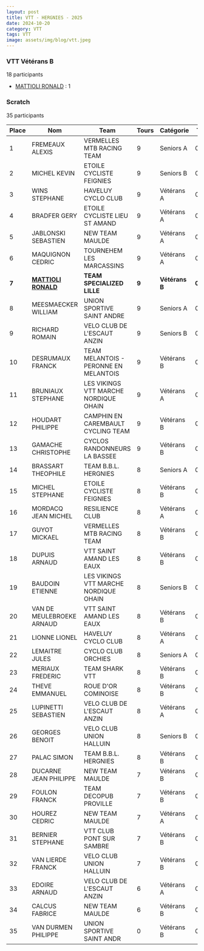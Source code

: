 ```yaml
---
layout: post
title: VTT - HERGNIES - 2025
date: 2024-10-20
category: VTT
tags: VTT
image: assets/img/blog/vtt.jpeg
---
```


### VTT Vétérans B
18 participants
- [MATTIOLI RONALD](https://teamspecializedlille.github.io/works/mattiolironald) : 1

### Scratch
35 participants

| Place | Nom | Team | Tours | Catégorie | Temps |
|---|---|---|---|---|---|
| 1 | FREMEAUX ALEXIS | VERMELLES MTB RACING TEAM | 9 | Seniors A | 0:49:35 | 
| 2 | MICHEL KEVIN | ETOILE CYCLISTE FEIGNIES | 9 | Seniors B | 0:49:39 | 
| 3 | WINS STEPHANE | HAVELUY CYCLO CLUB | 9 | Vétérans A | 0:50:6 | 
| 4 | BRADFER GERY | ETOILE CYCLISTE LIEU ST AMAND | 9 | Vétérans A | 0:51:24 | 
| 5 | JABLONSKI SEBASTIEN | NEW TEAM MAULDE | 9 | Vétérans A | 0:51:37 | 
| 6 | MAQUIGNON CEDRIC | TOURNEHEM LES MARCASSINS | 9 | Vétérans A | 0:52:17 | 
| **7** | **[MATTIOLI RONALD](https://teamspecializedlille.github.io/works/mattiolironald)** | **TEAM SPECIALIZED LILLE** | **9** | **Vétérans B** | **0:52:43** | 
| 8 | MEESMAECKER WILLIAM | UNION SPORTIVE SAINT ANDRE | 9 | Seniors A | 0:52:49 | 
| 9 | RICHARD ROMAIN | VELO CLUB DE L'ESCAUT ANZIN | 9 | Seniors B | 0:52:51 | 
| 10 | DESRUMAUX FRANCK | TEAM MELANTOIS - PERONNE EN MELANTOIS | 9 | Vétérans B | 0:55:0 | 
| 11 | BRUNIAUX STEPHANE | LES VIKINGS VTT MARCHE NORDIQUE OHAIN | 9 | Vétérans A | 0:55:42 | 
| 12 | HOUDART PHILIPPE | CAMPHIN EN CAREMBAULT CYCLING TEAM | 9 | Vétérans B | 0:55:54 | 
| 13 | GAMACHE CHRISTOPHE | CYCLOS RANDONNEURS LA BASSEE | 9 | Vétérans B | 0:56:26 | 
| 14 | BRASSART THEOPHILE | TEAM B.B.L. HERGNIES | 8 | Seniors A | 0:49:43 | 
| 15 | MICHEL STEPHANE | ETOILE CYCLISTE FEIGNIES | 8 | Vétérans B | 0:49:46 | 
| 16 | MORDACQ JEAN MICHEL | RESILIENCE CLUB | 8 | Vétérans A | 0:50:24 | 
| 17 | GUYOT MICKAEL | VERMELLES MTB RACING TEAM | 8 | Vétérans B | 0:50:59 | 
| 18 | DUPUIS ARNAUD | VTT SAINT AMAND LES EAUX | 8 | Vétérans B | 0:51:22 | 
| 19 | BAUDOIN ETIENNE | LES VIKINGS VTT MARCHE NORDIQUE OHAIN | 8 | Seniors B | 0:52:0 | 
| 20 | VAN DE MEULEBROEKE ARNAUD | VTT SAINT AMAND LES EAUX | 8 | Vétérans B | 0:52:55 | 
| 21 | LIONNE LIONEL | HAVELUY CYCLO CLUB | 8 | Vétérans A | 0:53:11 | 
| 22 | LEMAITRE JULES | CYCLO CLUB ORCHIES | 8 | Seniors A | 0:54:6 | 
| 23 | MERIAUX FREDERIC | TEAM SHARK VTT | 8 | Vétérans B | 0:54:18 | 
| 24 | THEVE EMMANUEL | ROUE D'OR COMINOISE | 8 | Vétérans B | 0:54:21 | 
| 25 | LUPINETTI SEBASTIEN | VELO CLUB DE L'ESCAUT ANZIN | 8 | Vétérans A | 0:55:8 | 
| 26 | GEORGES BENOIT | VELO CLUB UNION HALLUIN | 8 | Seniors B | 0:56:1 | 
| 27 | PALAC SIMON | TEAM B.B.L. HERGNIES | 8 | Vétérans B | 0:57:9 | 
| 28 | DUCARNE JEAN PHILIPPE | NEW TEAM MAULDE | 7 | Vétérans B | 0:50:3 | 
| 29 | FOULON FRANCK | TEAM DECOPUB PROVILLE | 7 | Vétérans B | 0:50:30 | 
| 30 | HOUREZ CEDRIC | NEW TEAM MAULDE | 7 | Vétérans A | 0:51:50 | 
| 31 | BERNIER STEPHANE | VTT  CLUB PONT SUR SAMBRE | 7 | Vétérans B | 0:53:17 | 
| 32 | VAN LIERDE FRANCK | VELO CLUB UNION HALLUIN | 7 | Vétérans B | 0:56:48 | 
| 33 | EDOIRE ARNAUD | VELO CLUB DE L'ESCAUT ANZIN | 6 | Vétérans A | 0:49:35 | 
| 34 | CALCUS FABRICE | NEW TEAM MAULDE | 6 | Vétérans B | 0:53:37 | 
| 35 | VAN DURMEN PHILIPPE | UNION SPORTIVE SAINT ANDR | 0 | Vétérans B | 0:38:53 | 

